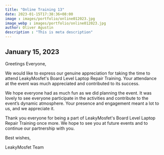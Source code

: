 ```yaml
---
title: "Online Training 13"
date: 2023-01-15T17:38:36+08:00
image : images/portfolio/online012023.jpg
image_webp : images/portfolio/online012023.jpg
author: Oliver Agustin
description : "This is meta description"
---
```


## January 15, 2023
Greetings Everyone,

We would like to express our genuine appreciation for taking the time to attend LeakyMosfet's Board Level Laptop Repair Training. Your attendance at the event was much appreciated and contributed to its success.

We hope everyone had as much fun as we did planning the event. It was lovely to see everyone participate in the activities and contribute to the event’s dynamic atmosphere. Your presence and engagement meant a lot to us, and we appreciate it.

Thank you everyone for being a part of LeakyMosfet's Board Level Laptop Repair Training once more. We hope to see you at future events and to continue our partnership with you.

Best wishes,

LeakyMosfet Team
